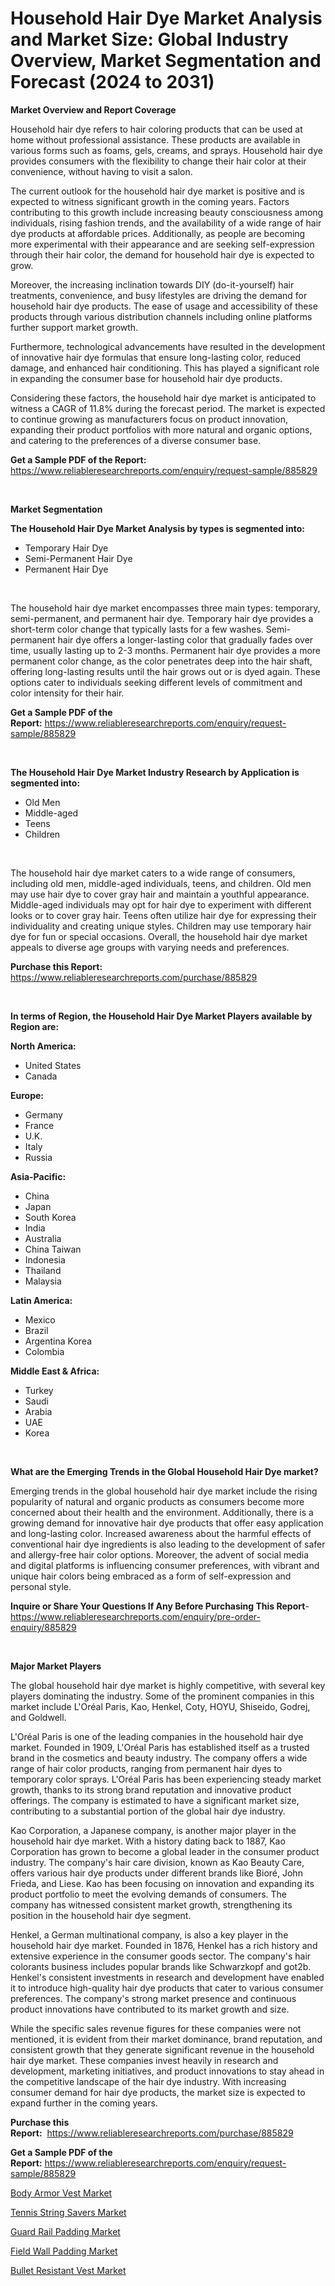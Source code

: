 <p><h1>Household Hair Dye Market Analysis and Market Size: Global Industry Overview, Market Segmentation and Forecast (2024 to 2031)</h1></p><p><strong>Market Overview and Report Coverage</strong></p>
<p><p>Household hair dye refers to hair coloring products that can be used at home without professional assistance. These products are available in various forms such as foams, gels, creams, and sprays. Household hair dye provides consumers with the flexibility to change their hair color at their convenience, without having to visit a salon.</p><p>The current outlook for the household hair dye market is positive and is expected to witness significant growth in the coming years. Factors contributing to this growth include increasing beauty consciousness among individuals, rising fashion trends, and the availability of a wide range of hair dye products at affordable prices. Additionally, as people are becoming more experimental with their appearance and are seeking self-expression through their hair color, the demand for household hair dye is expected to grow.</p><p>Moreover, the increasing inclination towards DIY (do-it-yourself) hair treatments, convenience, and busy lifestyles are driving the demand for household hair dye products. The ease of usage and accessibility of these products through various distribution channels including online platforms further support market growth.</p><p>Furthermore, technological advancements have resulted in the development of innovative hair dye formulas that ensure long-lasting color, reduced damage, and enhanced hair conditioning. This has played a significant role in expanding the consumer base for household hair dye products.</p><p>Considering these factors, the household hair dye market is anticipated to witness a CAGR of 11.8% during the forecast period. The market is expected to continue growing as manufacturers focus on product innovation, expanding their product portfolios with more natural and organic options, and catering to the preferences of a diverse consumer base.</p></p>
<p><strong>Get a Sample PDF of the Report:</strong> <a href="https://www.reliableresearchreports.com/enquiry/request-sample/885829">https://www.reliableresearchreports.com/enquiry/request-sample/885829</a></p>
<p>&nbsp;</p>
<p><strong>Market Segmentation</strong></p>
<p><strong>The Household Hair Dye Market Analysis by types is segmented into:</strong></p>
<p><ul><li>Temporary Hair Dye</li><li>Semi-Permanent Hair Dye</li><li>Permanent Hair Dye</li></ul></p>
<p>&nbsp;</p>
<p><p>The household hair dye market encompasses three main types: temporary, semi-permanent, and permanent hair dye. Temporary hair dye provides a short-term color change that typically lasts for a few washes. Semi-permanent hair dye offers a longer-lasting color that gradually fades over time, usually lasting up to 2-3 months. Permanent hair dye provides a more permanent color change, as the color penetrates deep into the hair shaft, offering long-lasting results until the hair grows out or is dyed again. These options cater to individuals seeking different levels of commitment and color intensity for their hair.</p></p>
<p><strong>Get a Sample PDF of the Report:</strong>&nbsp;<a href="https://www.reliableresearchreports.com/enquiry/request-sample/885829">https://www.reliableresearchreports.com/enquiry/request-sample/885829</a></p>
<p>&nbsp;</p>
<p><strong>The Household Hair Dye Market Industry Research by Application is segmented into:</strong></p>
<p><ul><li>Old Men</li><li>Middle-aged</li><li>Teens</li><li>Children</li></ul></p>
<p>&nbsp;</p>
<p><p>The household hair dye market caters to a wide range of consumers, including old men, middle-aged individuals, teens, and children. Old men may use hair dye to cover gray hair and maintain a youthful appearance. Middle-aged individuals may opt for hair dye to experiment with different looks or to cover gray hair. Teens often utilize hair dye for expressing their individuality and creating unique styles. Children may use temporary hair dye for fun or special occasions. Overall, the household hair dye market appeals to diverse age groups with varying needs and preferences.</p></p>
<p><strong>Purchase this Report:</strong>&nbsp; <a href="https://www.reliableresearchreports.com/purchase/885829">https://www.reliableresearchreports.com/purchase/885829</a></p>
<p>&nbsp;</p>
<p><strong>In terms of Region, the Household Hair Dye Market Players available by Region are:</strong></p>
<p>
    <p> <strong> North America: </strong>
        <ul>
            <li>United States</li>
            <li>Canada</li>
        </ul>
        </p> 
    <p> <strong> Europe: </strong>
        <ul>
            <li>Germany</li>
            <li>France</li>
            <li>U.K.</li>
            <li>Italy</li>
            <li>Russia</li>
        </ul>
        </p> 
    <p> <strong> Asia-Pacific: </strong>
        <ul>
            <li>China</li>
            <li>Japan</li>
            <li>South Korea</li>
            <li>India</li>
            <li>Australia</li>
            <li>China Taiwan</li>
            <li>Indonesia</li>
            <li>Thailand</li>
            <li>Malaysia</li>
        </ul>
        </p> 
    <p> <strong> Latin America: </strong>
        <ul>
            <li>Mexico</li>
            <li>Brazil</li>
            <li>Argentina Korea</li>
            <li>Colombia</li>
        </ul>
        </p> 
    <p> <strong> Middle East & Africa: </strong>
        <ul>
            <li>Turkey</li>
            <li>Saudi</li>
            <li>Arabia</li>
            <li>UAE</li>
            <li>Korea</li>
        </ul>
    </p>
    </p>
<p>&nbsp;</p>
<p><strong>What are the Emerging Trends in the Global Household Hair Dye market?</strong></p>
<p><p>Emerging trends in the global household hair dye market include the rising popularity of natural and organic products as consumers become more concerned about their health and the environment. Additionally, there is a growing demand for innovative hair dye products that offer easy application and long-lasting color. Increased awareness about the harmful effects of conventional hair dye ingredients is also leading to the development of safer and allergy-free hair color options. Moreover, the advent of social media and digital platforms is influencing consumer preferences, with vibrant and unique hair colors being embraced as a form of self-expression and personal style.</p></p>
<p><strong>Inquire or Share Your Questions If Any Before Purchasing This Report</strong>- <a href="https://www.reliableresearchreports.com/enquiry/pre-order-enquiry/885829">https://www.reliableresearchreports.com/enquiry/pre-order-enquiry/885829</a></p>
<p>&nbsp;</p>
<p><strong>Major Market Players</strong></p>
<p><p>The global household hair dye market is highly competitive, with several key players dominating the industry. Some of the prominent companies in this market include L'Oréal Paris, Kao, Henkel, Coty, HOYU, Shiseido, Godrej, and Goldwell.</p><p>L'Oréal Paris is one of the leading companies in the household hair dye market. Founded in 1909, L'Oréal Paris has established itself as a trusted brand in the cosmetics and beauty industry. The company offers a wide range of hair color products, ranging from permanent hair dyes to temporary color sprays. L'Oréal Paris has been experiencing steady market growth, thanks to its strong brand reputation and innovative product offerings. The company is estimated to have a significant market size, contributing to a substantial portion of the global hair dye industry.</p><p>Kao Corporation, a Japanese company, is another major player in the household hair dye market. With a history dating back to 1887, Kao Corporation has grown to become a global leader in the consumer product industry. The company's hair care division, known as Kao Beauty Care, offers various hair dye products under different brands like Bioré, John Frieda, and Liese. Kao has been focusing on innovation and expanding its product portfolio to meet the evolving demands of consumers. The company has witnessed consistent market growth, strengthening its position in the household hair dye segment.</p><p>Henkel, a German multinational company, is also a key player in the household hair dye market. Founded in 1876, Henkel has a rich history and extensive experience in the consumer goods sector. The company's hair colorants business includes popular brands like Schwarzkopf and got2b. Henkel's consistent investments in research and development have enabled it to introduce high-quality hair dye products that cater to various consumer preferences. The company's strong market presence and continuous product innovations have contributed to its market growth and size.</p><p>While the specific sales revenue figures for these companies were not mentioned, it is evident from their market dominance, brand reputation, and consistent growth that they generate significant revenue in the household hair dye market. These companies invest heavily in research and development, marketing initiatives, and product innovations to stay ahead in the competitive landscape of the hair dye industry. With increasing consumer demand for hair dye products, the market size is expected to expand further in the coming years.</p></p>
<p><strong>Purchase this Report:</strong>&nbsp;&nbsp;<a href="https://www.reliableresearchreports.com/purchase/885829">https://www.reliableresearchreports.com/purchase/885829</a></p>
<p></p>
<p><strong>Get a Sample PDF of the Report:</strong>&nbsp;<a href="https://www.reliableresearchreports.com/enquiry/request-sample/885829">https://www.reliableresearchreports.com/enquiry/request-sample/885829</a></p>
<p><p><a href="https://github.com/sougarounis/Market-Research-Report-List-1/blob/main/body-armor-vest-market.md">Body Armor Vest Market</a></p><p><a href="https://github.com/bmorecock/Market-Research-Report-List-1/blob/main/tennis-string-savers-market.md">Tennis String Savers Market</a></p><p><a href="https://github.com/laholand/Market-Research-Report-List-1/blob/main/guard-rail-padding-market.md">Guard Rail Padding Market</a></p><p><a href="https://github.com/angelajermaine/Market-Research-Report-List-1/blob/main/field-wall-padding-market.md">Field Wall Padding Market</a></p><p><a href="https://github.com/mohamedbakry57/Market-Research-Report-List-1/blob/main/bullet-resistant-vest-market.md">Bullet Resistant Vest Market</a></p></p>